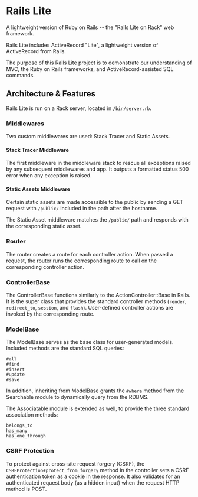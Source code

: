 # Rails Lite

A lightweight version of Ruby on Rails -- the "Rails Lite on Rack" web framework.

Rails Lite includes ActiveRecord "Lite", a lightweight version of ActiveRecord from Rails.

The purpose of this Rails Lite project is to demonstrate our understanding of MVC, the Ruby on Rails frameworks, and ActiveRecord-assisted SQL commands.

## Architecture & Features

Rails Lite is run on a Rack server, located in `/bin/server.rb`.

### Middlewares

Two custom middlewares are used: Stack Tracer and Static Assets.

#### Stack Tracer Middleware

The first middleware in the middleware stack to rescue all exceptions raised by any subsequent middlewares and app. It outputs a formatted status 500 error when any exception is raised.

#### Static Assets Middleware

Certain static assets are made accessible to the public by sending a GET request with `/public/` included in the path after the hostname.

The Static Asset middleware matches the `/public/` path and responds with the corresponding static asset.

### Router

The router creates a route for each controller action. When passed a request, the router runs the corresponding route to call on the corresponding controller action.

### ControllerBase

The ControllerBase functions similarly to the ActionController::Base in Rails. It is the super class that provides the standard controller methods (`render`, `redirect_to`, `session`, and `flash`). User-defined controller actions are invoked by the corresponding route.

### ModelBase

The ModelBase serves as the base class for user-generated models. Included methods are the standard SQL queries:

```
#all
#find
#insert
#update
#save
```

In addition, inheriting from ModelBase grants the `#where` method from the Searchable module to dynamically query from the RDBMS.

The Associatable module is extended as well, to provide the three standard association methods:

```
belongs_to
has_many
has_one_through
```

### CSRF Protection

To protect against cross-site request forgery (CSRF), the `CSRFProtection#protect_from_forgery` method in the controller sets a CSRF authentication token as a cookie in the response. It also validates for an authenticated request body (as a hidden input) when the request HTTP method is POST.
